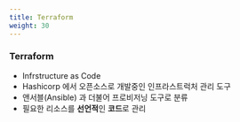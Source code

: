 ```yaml
---
title: Terraform
weight: 30
---
```


### Terraform

* Infrstructure as Code
* Hashicorp 에서 오픈소스로 개발중인 인프라스트럭처 관리 도구
* 앤서블(Ansible) 과 더불어 프로비저닝 도구로 분류
* 필요한 리소스를 **선언적**인 **코드**로 관리

